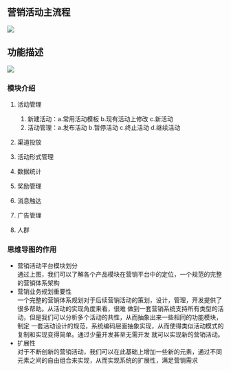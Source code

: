 ## 营销活动主流程
![](https://github.com/caisl/activity-platform/blob/master/activity-platform-document/src/main/document/image/营销活动主流程.png)



## 功能描述
![](https://github.com/caisl/activity-platform/blob/master/activity-platform-document/src/main/document/image/营销活动平台.png)


### 模块介绍
1. 活动管理
    1. 新建活动：a.常用活动模板 b.现有活动上修改 c.新活动
    2. 活动管理：a.发布活动 b.暂停活动 c.终止活动 d.继续活动

2. 渠道投放
3. 活动形式管理
4. 数据统计
5. 奖励管理
6. 消息触达
7. 广告管理
8. 人群



### 思维导图的作用
- 营销活动平台模块划分<br>
通过上图，我们可以了解各个产品模块在营销平台中的定位，一个规范的完整的营销体系架构<br>
- 营销业务规划重要性<br>
一个完整的营销体系规划对于后续营销活动的策划，设计，管理，开发提供了很多帮助。从活动的实现角度来看，很难
做到一套营销系统支持所有类型的活动，但是我们可以分析多个活动的共性，从而抽象出来一些相同的功能模块，制定
一套活动设计的规范，系统编码层面抽象实现，从而使得类似活动模式的复制和实现变得简单。通过少量开发甚至无需开发
就可以实现新的营销活动。
- 扩展性<br>
对于不断创新的营销活动，我们可以在此基础上增加一些新的元素，通过不同元素之间的自由组合来实现，从而实现系统的扩展性，满足营销需求


